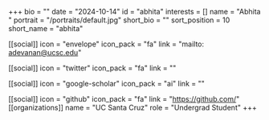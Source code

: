 +++
bio = "" 
date = "2024-10-14" 
id = "abhita" 
interests = [] 
name = "Abhita " 
portrait = "/portraits/default.jpg" 
short_bio = "" 
sort_position = 10
 short_name = "abhita" 

[[social]] 
    icon = "envelope" 
    icon_pack = "fa" 
    link = "mailto: adevanan@ucsc.edu"

 [[social]] 
    icon = "twitter" 
    icon_pack = "fa" 
    link = "" 

[[social]] 
    icon = "google-scholar" 
    icon_pack = "ai" 
    link = "" 

[[social]] 
    icon = "github" 
    icon_pack = "fa" 
    link = "https://github.com/" 
[[organizations]] 
     name = "UC Santa Cruz" 
      role = "Undergrad Student" 
+++
